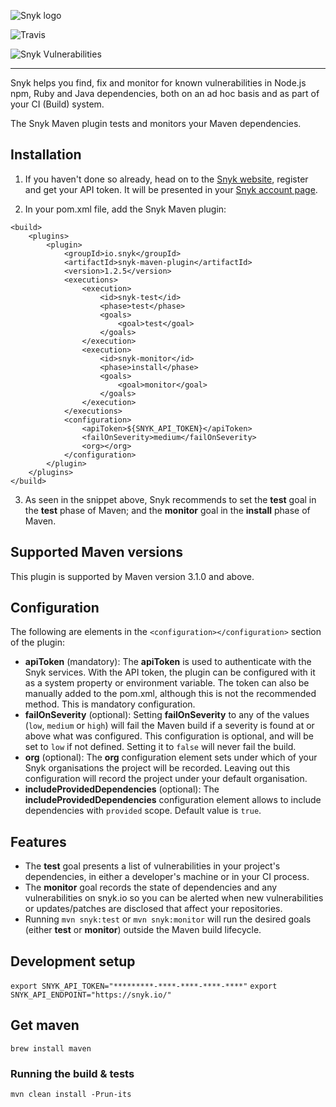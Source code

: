 ![Snyk logo](https://snyk.io/style/asset/logo/snyk-print.svg)

![Travis](https://img.shields.io/travis/snyk/snyk-maven-plugin.svg)

![Snyk Vulnerabilities](https://img.shields.io/snyk/vulnerabilities/github/snyk/snyk-maven-plugin.svg)

***

Snyk helps you find, fix and monitor for known vulnerabilities in Node.js npm, Ruby and Java dependencies, both on an ad hoc basis and as part of your CI (Build) system.

The Snyk Maven plugin tests and monitors your Maven dependencies.

## Installation

1. If you haven't done so already, head on to the [Snyk website](https://snyk.io), register and get your API token. It will be presented in your [Snyk account page](https://snyk.io/account/).

2. In your pom.xml file, add the Snyk Maven plugin:

```
<build>
    <plugins>
        <plugin>
            <groupId>io.snyk</groupId>
            <artifactId>snyk-maven-plugin</artifactId>
            <version>1.2.5</version>
            <executions>
                <execution>
                    <id>snyk-test</id>
                    <phase>test</phase>
                    <goals>
                        <goal>test</goal>
                    </goals>
                </execution>
                <execution>
                    <id>snyk-monitor</id>
                    <phase>install</phase>
                    <goals>
                        <goal>monitor</goal>
                    </goals>
                </execution>
            </executions>
            <configuration>
                <apiToken>${SNYK_API_TOKEN}</apiToken>
                <failOnSeverity>medium</failOnSeverity>
                <org></org>
            </configuration>
        </plugin>
    </plugins>
</build>
```

3. As seen in the snippet above, Snyk recommends to set the **test** goal in the **test** phase of Maven; and the **monitor** goal in the **install** phase of Maven.

## Supported Maven versions

This plugin is supported by Maven version 3.1.0 and above.

## Configuration

The following are elements in the `<configuration></configuration>` section of the plugin:

- **apiToken** (mandatory): The **apiToken** is used to authenticate with the Snyk services. With the API token, the plugin can be configured with it as a system property or environment variable. The token can also be manually added to the pom.xml, although this is not the recommended method. This is mandatory configuration.
- **failOnSeverity** (optional): Setting **failOnSeverity** to any of the values (`low`, `medium` or `high`) will fail the Maven build if a severity is found at or above what was configured. This configuration is optional, and will be set to `low` if not defined. Setting it to `false` will never fail the build.
- **org** (optional): The **org** configuration element sets under which of your Snyk organisations the project will be recorded. Leaving out this configuration will record the project under your default organisation.
- **includeProvidedDependencies** (optional): The **includeProvidedDependencies** configuration element allows to include dependencies with `provided` scope. Default value is `true`.

## Features

- The **test** goal presents a list of vulnerabilities in your project's dependencies, in either a developer's machine or in your CI process.
- The **monitor** goal records the state of dependencies and any vulnerabilities on snyk.io so you can be alerted when new vulnerabilities or updates/patches are disclosed that affect your repositories.
- Running `mvn snyk:test` or `mvn snyk:monitor` will run the desired goals (either **test** or **monitor**) outside the Maven build lifecycle.


## Development setup
`export SNYK_API_TOKEN="*********-****-****-****-****"`
`export SNYK_API_ENDPOINT="https://snyk.io/"`
## Get maven
`brew install maven`
### Running the build & tests
`mvn clean install -Prun-its`
